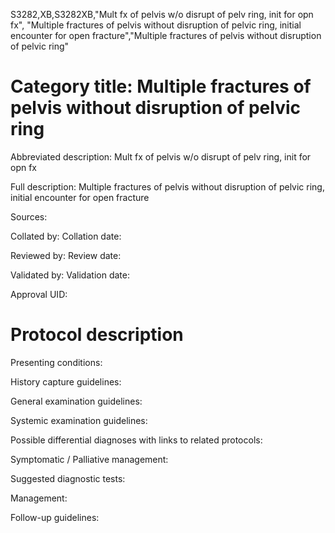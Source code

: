 S3282,XB,S3282XB,"Mult fx of pelvis w/o disrupt of pelv ring, init for opn fx", "Multiple fractures of pelvis without disruption of pelvic ring, initial encounter for open fracture","Multiple fractures of pelvis without disruption of pelvic ring"
# Category title: Multiple fractures of pelvis without disruption of pelvic ring

Abbreviated description: Mult fx of pelvis w/o disrupt of pelv ring, init for opn fx

Full description: Multiple fractures of pelvis without disruption of pelvic ring, initial encounter for open fracture

Sources:

Collated by:
Collation date:

Reviewed by:
Review date:

Validated by:
Validation date:

Approval UID:

# Protocol description

Presenting conditions:

History capture guidelines:

General examination guidelines:

Systemic examination guidelines:

Possible differential diagnoses with links to related protocols:

Symptomatic / Palliative management:

Suggested diagnostic tests:

Management:

Follow-up guidelines:
